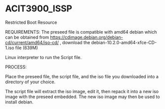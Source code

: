 # ACIT3900_ISSP
Restricted Boot Resource

REQUIREMENTS:
The preseed file is compatible with amd64 debian which can be obtained from https://cdimage.debian.org/debian-cd/current/amd64/iso-cd/ , download the debian-10.2.0-amd64-xfce-CD-1.iso file (639M)

Linux interpreter to run the Script file.

PROCESS:

Place the preseed file, the script file, and the iso file you downloaded into a directory of your choice.

The script file will extract the iso image, edit it, then repack it into a new iso image with the preseed embedded. The new iso image may then be used to install debian.